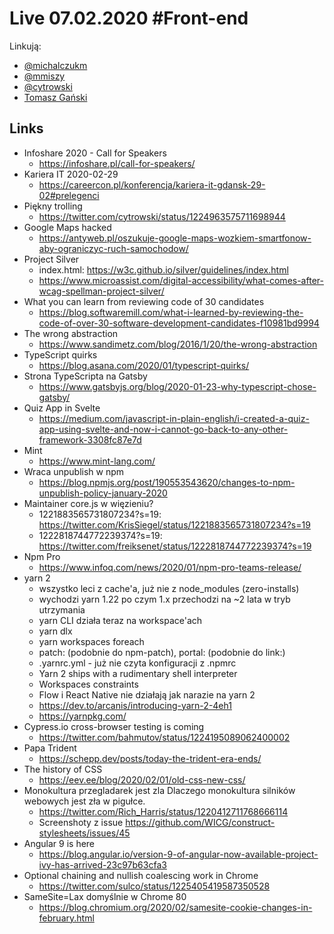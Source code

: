 # Live 07.02.2020 #Front-end

Linkują:

- [@michalczukm](https://twitter.com/michalczukm)
- [@mmiszy](https://twitter.com/mmiszy)
- [@cytrowski](https://twitter.com/cytrowski)
- [Tomasz Gański](https://www.linkedin.com/in/tomaszganski)

## Links

- Infoshare 2020 - Call for Speakers
  - https://infoshare.pl/call-for-speakers/
- Kariera IT 2020-02-29
  - https://careercon.pl/konferencja/kariera-it-gdansk-29-02#prelegenci
- Piękny trolling
  - https://twitter.com/cytrowski/status/1224963575711698944
- Google Maps hacked
  - https://antyweb.pl/oszukuje-google-maps-wozkiem-smartfonow-aby-ograniczyc-ruch-samochodow/
- Project Silver
  - index.html: https://w3c.github.io/silver/guidelines/index.html
  - https://www.microassist.com/digital-accessibility/what-comes-after-wcag-spellman-project-silver/
- What you can learn from reviewing code of 30 candidates
  - https://blog.softwaremill.com/what-i-learned-by-reviewing-the-code-of-over-30-software-development-candidates-f10981bd9994
- The wrong abstraction
  - https://www.sandimetz.com/blog/2016/1/20/the-wrong-abstraction
- TypeScript quirks
  - https://blog.asana.com/2020/01/typescript-quirks/
- Strona TypeScripta na Gatsby
  - https://www.gatsbyjs.org/blog/2020-01-23-why-typescript-chose-gatsby/
- Quiz App in Svelte
  - https://medium.com/javascript-in-plain-english/i-created-a-quiz-app-using-svelte-and-now-i-cannot-go-back-to-any-other-framework-3308fc87e7d
- Mint
  - https://www.mint-lang.com/
- Wraca unpublish w npm
  - https://blog.npmjs.org/post/190553543620/changes-to-npm-unpublish-policy-january-2020
- Maintainer core.js w więzieniu?
  - 1221883565731807234?s=19: https://twitter.com/KrisSiegel/status/1221883565731807234?s=19
  - 1222818744772239374?s=19: https://twitter.com/freiksenet/status/1222818744772239374?s=19
- Npm Pro
  - https://www.infoq.com/news/2020/01/npm-pro-teams-release/
- yarn 2
  - wszystko leci z cache'a, już nie z node_modules (zero-installs)
  - wychodzi yarn 1.22 po czym 1.x przechodzi na ~2 lata w tryb utrzymania
  - yarn CLI działa teraz na workspace'ach
  - yarn dlx
  - yarn workspaces foreach
  - patch: (podobnie do npm-patch), portal: (podobnie do link:)
  - .yarnrc.yml - już nie czyta konfiguracji z .npmrc
  - Yarn 2 ships with a rudimentary shell interpreter
  - Workspaces constraints
  - Flow i React Native nie działają jak narazie na yarn 2
  - https://dev.to/arcanis/introducing-yarn-2-4eh1
  - https://yarnpkg.com/
- Cypress.io cross-browser testing is coming
  - https://twitter.com/bahmutov/status/1224195089062400002
- Papa Trident
  - https://schepp.dev/posts/today-the-trident-era-ends/
- The history of CSS
  - https://eev.ee/blog/2020/02/01/old-css-new-css/
- Monokultura przegladarek jest zla
  Dlaczego monokultura silników webowych jest zła w pigułce.
  - https://twitter.com/Rich_Harris/status/1220412711768666114
  - Screenshoty z issue https://github.com/WICG/construct-stylesheets/issues/45
- Angular 9 is here
  - https://blog.angular.io/version-9-of-angular-now-available-project-ivy-has-arrived-23c97b63cfa3
- Optional chaining and nullish coalescing work in Chrome
  - https://twitter.com/sulco/status/1225405419587350528
- SameSite=Lax domyślnie w Chrome 80
  - https://blog.chromium.org/2020/02/samesite-cookie-changes-in-february.html
